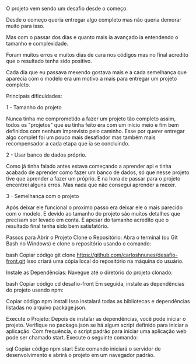 O projeto vem sendo um desafio desde o começo.

Desde o começo queria entregar algo completo mas não queria demorar muito para isso.

Mas com o passar dos dias e quanto mais ia avançado ia entendendo o tamanho e complexidade.

Foram muitos erros e muitos dias de cara nos códigos mas no final acredito que o resultado tenha sido positivo.

Cada dia que eu passava mexendo gostava mais e a cada semelhança que aparecia com o modelo era um motivo a mais para entregar um projeto completo.

Principais dificuldades:

1 - Tamanho do projeto

Nunca tinha me comprometido a fazer um projeto tão completo assim, todos os "projetos" que eu tinha feito era com um início meio e fim bem definidos com nenhum imprevisto pelo caminho. Esse por querer entregar algo complet foi um pouco mais desafiador mas também mais recompensador a cada etapa que ia se concluindo.

2 - Usar banco de dados próprio.

Como já tinha falado antes estava começando a aprender api e tinha acabado de aprender como fazer um banco de dados, só que nesse projeto tive que aprender a fazer um próprio. E na hora de passar para o projeto encontrei alguns erros. Mas nada que não consegui aprender a mexer.

3 - Semelhança com o projeto

Após deixar ele funcional o proxímo passo era deixar ele o mais parecido com o modelo. E devido ao tamanho do projeto são muitos detalhes que precisam ser levado em conta. E apesar do tamanho acredito que o resultado final tenha sido bem satisfatório.

Passos para Abrir o Projeto
Clone o Repositório:
Abra o terminal (ou Git Bash no Windows) e clone o repositório usando o comando:

bash
Copiar código
git clone https://github.com/carloshnunes/desafio-front.git
Isso criará uma cópia local do repositório na máquina do usuário.

Instale as Dependências:
Navegue até o diretório do projeto clonado:

bash
Copiar código
cd desafio-front
Em seguida, instale as dependências do projeto usando npm:

Copiar código
npm install
Isso instalará todas as bibliotecas e dependências listadas no arquivo package.json.

Execute o Projeto:
Depois de instalar as dependências, você pode iniciar o projeto. Verifique no package.json se há algum script definido para iniciar a aplicação. Com frequência, o script padrão para iniciar uma aplicação web pode ser chamado start. Execute o seguinte comando:

sql
Copiar código
npm start
Este comando iniciará o servidor de desenvolvimento e abrirá o projeto em um navegador padrão.

